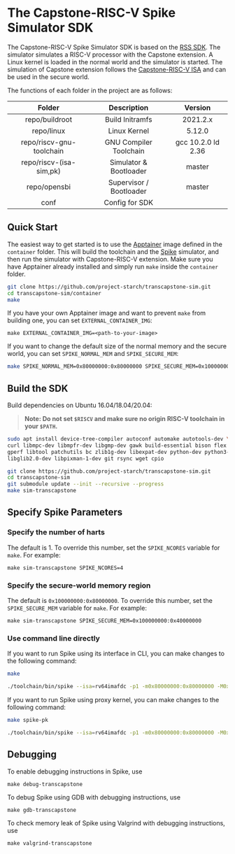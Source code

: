 # The Capstone-RISC-V Spike Simulator SDK

The Capstone-RISC-V Spike Simulator SDK is based on the [RSS SDK](https://github.com/riscv-zju/riscv-rss-sdk).
The simulator simulates a RISC-V processor with the Capstone extension.
A Linux kernel is loaded in the normal world and the simulator is started.
The simulation of Capstone extension follows the [Capstone-RISC-V ISA](https://capstone.kisp-lab.org/specs/) and can be used in the secure world.

The functions of each folder in the project are as follows:

|       Folder        |      Description       |   Version   |
| :-----------------: | :--------------------: | :---------: |
|    repo/buildroot    |    Build Initramfs     |  2021.2.x  |
|      repo/linux      |      Linux Kernel      |    5.12.0    |
| repo/riscv-gnu-toolchain | GNU Compiler Toolchain |  gcc 10.2.0 ld 2.36  |
| repo/riscv-(isa-sim,pk)  | Simulator & Bootloader |    master   |
| repo/opensbi  | Supervisor / Bootloader |    master   |
|         conf        |     Config for SDK     |             |

## Quick Start

The easiest way to get started is to use the [Apptainer](https://apptainer.org/) image defined in the `container` folder.
This will build the toolchain and the [Spike](https://github.com/project-starch/transcapstone-spike) simulator,
and then run the simulator with Capstone-RISC-V extension.
Make sure you have Apptainer already installed and simply run `make` inside the `container` folder.

```bash
git clone https://github.com/project-starch/transcapstone-sim.git
cd transcapstone-sim/container
make
```
If you have your own Apptainer image and want to prevent `make` from building one, you can set `EXTERNAL_CONTAINER_IMG`:

```
make EXTERNAL_CONTAINER_IMG=<path-to-your-image>
```

If you want to change the default size of the normal memory and the secure world, you can set `SPIKE_NORMAL_MEM` and `SPIKE_SECURE_MEM`:

```bash
make SPIKE_NORMAL_MEM=0x80000000:0x80000000 SPIKE_SECURE_MEM=0x100000000:0x80000000
```

## Build the SDK

Build dependencies on Ubuntu 16.04/18.04/20.04:

> **Note: Do not set `$RISCV` and make sure no origin RISC-V toolchain in your `$PATH`.**

```bash
sudo apt install device-tree-compiler autoconf automake autotools-dev \
curl libmpc-dev libmpfr-dev libgmp-dev gawk build-essential bison flex texinfo \
gperf libtool patchutils bc zlib1g-dev libexpat-dev python-dev python3-dev unzip \
libglib2.0-dev libpixman-1-dev git rsync wget cpio
```

```bash
git clone https://github.com/project-starch/transcapstone-sim.git
cd transcapstone-sim
git submodule update --init --recursive --progress
make sim-transcapstone
```

## Specify Spike Parameters

### Specify the number of harts

The default is 1. To override this number,
set the `SPIKE_NCORES` variable for `make`.
For example:

```
make sim-transcapstone SPIKE_NCORES=4
```

### Specify the secure-world memory region

The default is `0x100000000:0x80000000`. To override this number,
set the `SPIKE_SECURE_MEM` variable for `make`.
For example:

```
make sim-transcapstone SPIKE_SECURE_MEM=0x100000000:0x40000000
```

### Use command line directly

If you want to run Spike using its interface in CLI, you can make changes to the following command:

```bash
make
```

```bash
./toolchain/bin/spike --isa=rv64imafdc -p1 -m0x80000000:0x80000000 -M0x100000000:0x80000000 -D --kernel ./build/linux/arch/riscv/boot/Image ./build/opensbi/platform/generic/firmware/fw_jump.elf
```

If you want to run Spike using proxy kernel, you can make changes to the following command:

```bash
make spike-pk
```

```bash
./toolchain/bin/spike --isa=rv64imafdc -p1 -m0x80000000:0x80000000 -M0x100000000:0x80000000 -D ./build/riscv-pk/pk [path-to-your-program]
```

## Debugging

To enable debugging instructions in Spike, use

```
make debug-transcapstone
```

To debug Spike using GDB with debugging instructions, use 

```
make gdb-transcapstone
```

To check memory leak of Spike using Valgrind with debugging instructions, use 

```
make valgrind-transcapstone
```

